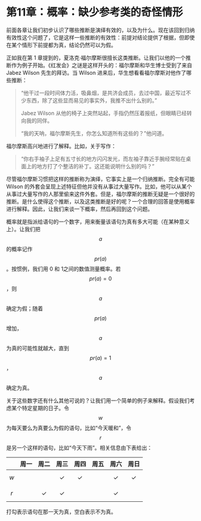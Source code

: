 # 第11章：概率：缺少参考类的奇怪情形

前面各章让我们初步认识了哪些推断是演绎有效的，以及为什么。现在该回到归纳有效性这个问题了，它是这样一些推断的有效性：前提对结论提供了根据，但即使在某个情形下前提都为真，结论仍然可以为假。

正如我在第 1 章提到的，夏洛克·福尔摩斯很擅长这类推断。让我们以他的一个推断作为例子开始。《红发会》之谜是这样开头的：福尔摩斯和华生博士受到了来自 Jabez Wilson 先生的拜访。当 Wilson 进来后，华生想看看福尔摩斯对他作了哪些推断：

> “他干过一段时间体力活，吸鼻烟，是共济会成员，去过中国，最近写过不少东西，除了这些显而易见的事实外，我推不出什么别的。”
>
> Jabez Wilson 从他的椅子上突然站起，手指仍然压着报纸，但眼睛已经转向我的同伴。
>
> “我的天呐，福尔摩斯先生，你怎么知道所有这些的？”他问道。

福尔摩斯高兴地进行了解释。比如，关于写作：

> “你右手袖子上足有五寸长的地方闪闪发光，而左袖子靠近手腕经常贴在桌面上的地方打了个整洁的补丁。这还能说明什么别的吗？”

尽管福尔摩斯习惯把这样的推断称为演绎，它事实上是一个归纳推断。完全有可能 Wilson 的外套会呈现上述特征但他并没有从事过大量写作。比如，他可以从某个从事过大量写作的人那里偷来这件外套。但是，福尔摩斯的推断无疑是一个很好的推断。是什么使得这个推断，以及这类推断是好的呢？一个合理的回答是使用概率进行解释。因此，让我们来谈一下概率，然后再回到这个问题。

概率就是指派给语句的一个数字，用来衡量该语句为真有多大可能（在某种意义上）。让我们把 $$a$$ 的概率记作 $$pr(a)$$。按惯例，我们用 0 和 1之间的数值测量概率。若 $$pr(a)=0$$，则 $$a$$ 确定为假；随着 $$pr(a)$$ 增加，$$a$$ 为真的可能性就越大，直到 $$pr(a)=1$$，$$a$$ 确定为真。

关于这些数字还有什么其他可说的？让我们用一个简单的例子来解释。假设我们考虑某个特定星期的日子。令 $$w$$ 为每天要么为真要么为假的语句，比如“今天暖和”，令 $$r$$ 是另一个这样的语句，比如“今天下雨”。相关信息由下表给出：

|       |  周一  |       周二       |       周三       |       周四       |  周五  |       周六       |       周日       |
| :---: | :--: | :------------: | :------------: | :------------: | :--: | :------------: | :------------: |
| $$w$$ |      |                | $$\checkmark$$ | $$\checkmark$$ |      | $$\checkmark$$ | $$\checkmark$$ |
| $$r$$ |      | $$\checkmark$$ | $$\checkmark$$ |                |      | $$\checkmark$$ |                |

打勾表示语句在那一天为真，空白表示不为真。